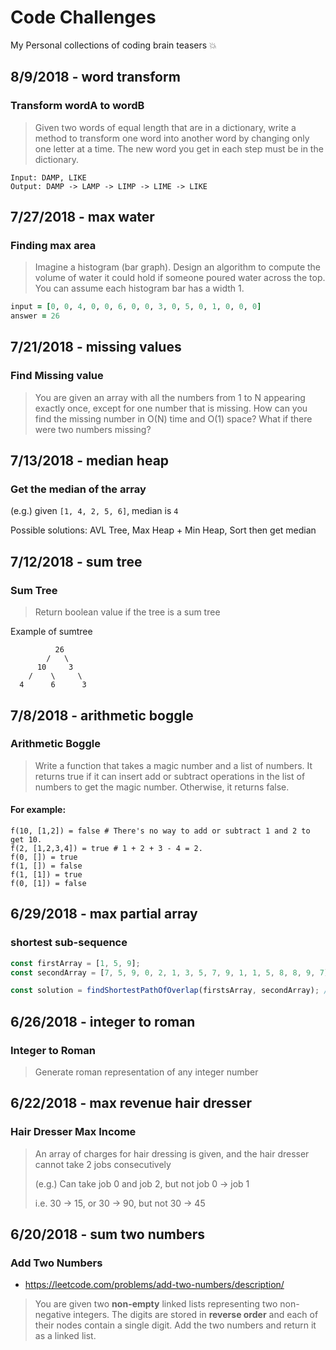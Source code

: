 # Code Challenges
My Personal collections of coding brain teasers 💥
## 8/9/2018 - word transform 

### Transform wordA to wordB

> Given two words of equal length that are in a dictionary, write a method to transform one word into another word by changing only one letter at a time. The new word you get in each step must be in the dictionary.

```
Input: DAMP, LIKE
Output: DAMP -> LAMP -> LIMP -> LIME -> LIKE
```
## 7/27/2018 - max water 

### Finding max area

> Imagine a histogram (bar graph). Design an algorithm to compute the volume of water it could hold if someone poured water across the top. You can assume each histogram bar has a width 1.

```ruby
input = [0, 0, 4, 0, 0, 6, 0, 0, 3, 0, 5, 0, 1, 0, 0, 0]
answer = 26
```
## 7/21/2018 - missing values 

### Find Missing value

> You are given an array with all the numbers from 1 to N appearing exactly once, except for one number that is missing. How can you find the missing number in O(N) time and O(1) space? What if there were two numbers missing?
## 7/13/2018 - median heap 

### Get the median of the array

(e.g.) given `[1, 4, 2, 5, 6]`, median is `4`

Possible solutions: AVL Tree, Max Heap + Min Heap, Sort then get median
## 7/12/2018 - sum tree 

### Sum Tree
> Return boolean value if the tree is a sum tree

Example of sumtree
```
          26
        /   \
      10     3
    /    \     \
  4      6      3
```

## 7/8/2018 - arithmetic boggle 

### Arithmetic Boggle

> Write a function that takes a magic number and a list of numbers. It returns true if it can insert add or subtract operations in the list of numbers to get the magic number. Otherwise, it returns false.
#### For example:
```
f(10, [1,2]) = false # There's no way to add or subtract 1 and 2 to get 10.
f(2, [1,2,3,4]) = true # 1 + 2 + 3 - 4 = 2.
f(0, []) = true
f(1, []) = false
f(1, [1]) = true
f(0, [1]) = false
```
## 6/29/2018 - max partial array 

### shortest sub-sequence

```javascript
const firstArray = [1, 5, 9];
const secondArray = [7, 5, 9, 0, 2, 1, 3, 5, 7, 9, 1, 1, 5, 8, 8, 9, 7];

const solution = findShortestPathOfOverlap(firstsArray, secondArray); // [7, 10], or [9, 12]
```
## 6/26/2018 - integer to roman 

### Integer to Roman

> Generate roman representation of any integer number
## 6/22/2018 - max revenue hair dresser 

### Hair Dresser Max Income

> An array of charges for hair dressing is given, and the hair dresser cannot take 2 jobs consecutively
>
> (e.g.) Can take job 0 and job 2, but not job 0 -> job 1
>
> i.e. 30 -> 15, or 30 -> 90, but not 30 -> 45
## 6/20/2018 - sum two numbers 

### Add Two Numbers

- https://leetcode.com/problems/add-two-numbers/description/

> You are given two **non-empty** linked lists representing two non-negative integers. The digits are stored in **reverse order** and each of their nodes contain a single digit. Add the two numbers and return it as a linked list.
